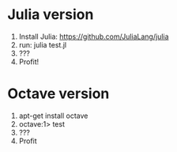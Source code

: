 Julia version
==============
1. Install Julia: https://github.com/JuliaLang/julia
2. run: julia test.jl
3. ???
4. Profit!

Octave version
==============
1. apt-get install octave
2. octave:1> test
3. ???
4. Profit
